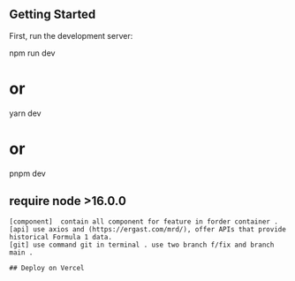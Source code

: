 ## Getting Started

First, run the development server:

npm run dev

# or

yarn dev

# or

pnpm dev
## require node >16.0.0
```
[component]  contain all component for feature in forder container .
[api] use axios and (https://ergast.com/mrd/), offer APIs that provide historical Formula 1 data.
[git] use command git in terminal . use two branch f/fix and branch main .

## Deploy on Vercel

```
